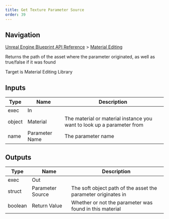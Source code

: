 ```yaml
---
title: Get Texture Parameter Source
order: 39
---
```

## Navigation

[Unreal Engine Blueprint API Reference](https://dev.epicgames.com/documentation/en-us/unreal-engine/BlueprintAPI) > [Material Editing](https://dev.epicgames.com/documentation/en-us/unreal-engine/BlueprintAPI/MaterialEditing)

Returns the path of the asset where the parameter originated, as well as true/false if it was found

Target is Material Editing Library

## Inputs

| Type | Name | Description |
| --- | --- | --- |
| exec | In |  |
| object | Material | The material or material instance you want to look up a parameter from |
| name | Parameter Name | The parameter name |

## Outputs

| Type | Name | Description |
| --- | --- | --- |
| exec | Out |  |
| struct | Parameter Source | The soft object path of the asset the parameter originates in |
| boolean | Return Value | Whether or not the parameter was found in this material |
